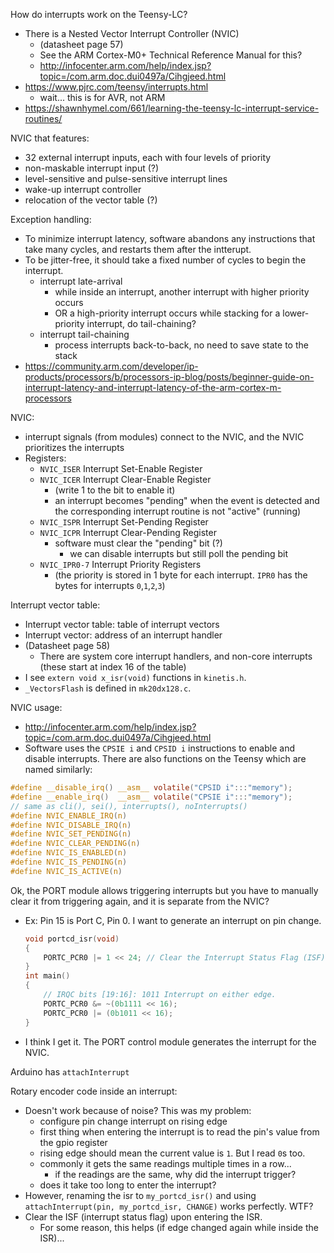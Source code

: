 How do interrupts work on the Teensy-LC?
* There is a Nested Vector Interrupt Controller (NVIC) 
  * (datasheet page 57)
  * See the ARM Cortex-M0+ Technical Reference Manual for this?
  * http://infocenter.arm.com/help/index.jsp?topic=/com.arm.doc.dui0497a/Cihgjeed.html
* https://www.pjrc.com/teensy/interrupts.html
  * wait... this is for AVR, not ARM
* https://shawnhymel.com/661/learning-the-teensy-lc-interrupt-service-routines/

NVIC that features:
* 32 external interrupt inputs, each with four levels of priority
* non-maskable interrupt input (?)
* level-sensitive and pulse-sensitive interrupt lines
* wake-up interrupt controller
* relocation of the vector table (?)

Exception handling:
* To minimize interrupt latency, software abandons any instructions that take many cycles, and restarts them after the intterupt.
* To be jitter-free, it should take a fixed number of cycles to begin the interrupt.
  * interrupt late-arrival
    * while inside an interrupt, another interrupt with higher priority occurs
    * OR a high-priority interrupt occurs while stacking for a lower-priority interrupt, do tail-chaining?
  * interrupt tail-chaining
    * process interrupts back-to-back, no need to save state to the stack
* https://community.arm.com/developer/ip-products/processors/b/processors-ip-blog/posts/beginner-guide-on-interrupt-latency-and-interrupt-latency-of-the-arm-cortex-m-processors

NVIC:
* interrupt signals (from modules) connect to the NVIC, and the NVIC prioritizes the interrupts
* Registers:
  * `NVIC_ISER` Interrupt Set-Enable Register
  * `NVIC_ICER` Interrupt Clear-Enable Register
    * (write 1 to the bit to enable it)
    * an interrupt becomes "pending" when the event is detected and the corresponding interrupt routine is not "active" (running)
  * `NVIC_ISPR` Interrupt Set-Pending Register
  * `NVIC_ICPR` Interrupt Clear-Pending Register
    * software must clear the "pending" bit (?)
      * we can disable interrupts but still poll the pending bit
  * `NVIC_IPR0-7` Interrupt Priority Registers
    * (the priority is stored in 1 byte for each interrupt. `IPR0` has the bytes for interrupts `0`,`1`,`2`,`3`)

Interrupt vector table:
* Interrupt vector table: table of interrupt vectors
* Interrupt vector: address of an interrupt handler
* (Datasheet page 58)
  * There are system core interrupt handlers, and non-core interrupts (these start at index 16 of the table)
* I see `extern void x_isr(void)` functions in `kinetis.h`. 
* `_VectorsFlash` is defined in `mk20dx128.c`.


NVIC usage:
* http://infocenter.arm.com/help/index.jsp?topic=/com.arm.doc.dui0497a/Cihgjeed.html
* Software uses the `CPSIE i` and `CPSID i` instructions to enable and disable interrupts. There are also functions on the Teensy which are named similarly:
```c
#define __disable_irq() __asm__ volatile("CPSID i":::"memory");
#define __enable_irq()	__asm__ volatile("CPSIE i":::"memory");
// same as cli(), sei(), interrupts(), noInterrupts()
#define NVIC_ENABLE_IRQ(n)
#define NVIC_DISABLE_IRQ(n)
#define NVIC_SET_PENDING(n)
#define NVIC_CLEAR_PENDING(n)
#define NVIC_IS_ENABLED(n)
#define NVIC_IS_PENDING(n)
#define NVIC_IS_ACTIVE(n)
```

Ok, the PORT module allows triggering interrupts but you have to manually clear it from triggering again, and it is separate from the NVIC?
* Ex: Pin 15 is Port C, Pin 0. I want to generate an interrupt on pin change.
  ```c
  void portcd_isr(void)
  {
      PORTC_PCR0 |= 1 << 24; // Clear the Interrupt Status Flag (ISF) bit
  }
  int main()
  {
      // IRQC bits [19:16]: 1011 Interrupt on either edge.
      PORTC_PCR0 &= ~(0b1111 << 16);
      PORTC_PCR0 |= (0b1011 << 16);
  }
  ```
* I think I get it. The PORT control module generates the interrupt for the NVIC.

Arduino has `attachInterrupt` 

Rotary encoder code inside an interrupt:
* Doesn't work because of noise? This was my problem:
  * configure pin change interrupt on rising edge
  * first thing when entering the interrupt is to read the pin's value from the gpio register
  * rising edge should mean the current value is `1`. But I read `0`s too.
  * commonly it gets the same readings multiple times in a row...
    * if the readings are the same, why did the interrupt trigger?
  * does it take too long to enter the interrupt?
* However, renaming the isr to `my_portcd_isr()` and using `attachInterrupt(pin, my_portcd_isr, CHANGE)` works perfectly. WTF?
* Clear the ISF (interrupt status flag) upon entering the ISR.
  * For some reason, this helps (if edge changed again while inside the ISR)...